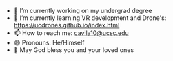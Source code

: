 - 🔭 I’m currently working on my undergrad degree
- 🌱 I’m currently learning VR development and Drone's: https://ucdrones.github.io/index.html
- 📫 How to reach me: cavila10@ucsc.edu
- 😄 Pronouns: He/Himself
- 🙏 May God bless you and your loved ones
